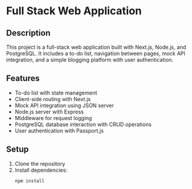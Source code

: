 # Full Stack Web Application

## Description
This project is a full-stack web application built with Next.js, Node.js, and PostgreSQL. It includes a to-do list, navigation between pages, mock API integration, and a simple blogging platform with user authentication.

## Features
- To-do list with state management
- Client-side routing with Next.js
- Mock API integration using JSON server
- Node.js server with Express
- Middleware for request logging
- PostgreSQL database interaction with CRUD operations
- User authentication with Passport.js

## Setup
1. Clone the repository
2. Install dependencies:
   ```sh
   npm install
